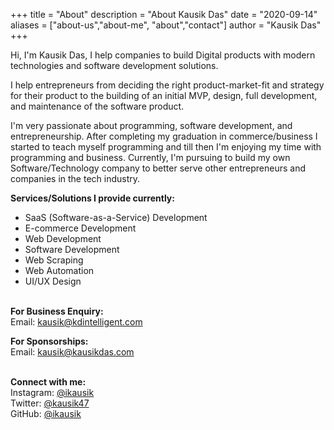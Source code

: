 +++
title = "About"
description = "About Kausik Das"
date = "2020-09-14"
aliases = ["about-us","about-me", "about","contact"]
author = "Kausik Das"
+++

Hi, I'm Kausik Das, I help companies to build Digital products with modern technologies and software development solutions.

I help entrepreneurs from deciding the right product-market-fit and strategy for their product to the building of an initial MVP, design, full development, and maintenance of the software product.

I'm very passionate about programming, software development, and entrepreneurship. After completing my graduation in commerce/business I started to teach myself programming and till then I'm enjoying my time with programming and business. Currently, I'm pursuing to build my own Software/Technology company to better serve other entrepreneurs and companies in the tech industry.

**Services/Solutions I provide currently:**

* SaaS (Software-as-a-Service) Development
* E-commerce Development
* Web Development
* Software Development  
* Web Scraping
* Web Automation
* UI/UX Design

&nbsp;  
**For Business Enquiry:**  
Email: kausik@kdintelligent.com  

**For Sponsorships:**  
Email: kausik@kausikdas.com

&nbsp;  
**Connect with me:**  
Instagram: [@ikausik](https://www.instagram.com/ikausik)  
Twitter: [@kausik47](https://www.twitter.com/kausik47)  
GitHub: [@ikausik](https://www.github.com/ikausik)



